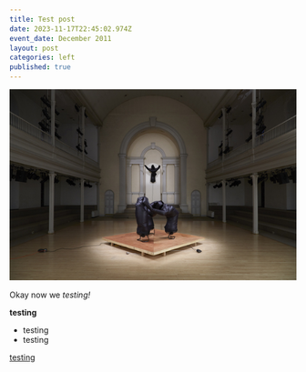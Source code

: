```yaml
---
title: Test post
date: 2023-11-17T22:45:02.974Z
event_date: December 2011
layout: post
categories: left
published: true
---
```

![](/assets/img/07-NAOC-01.jpg)

Okay now we *testing!*

**testing**

* testing
* testing

[testing](example.com)
